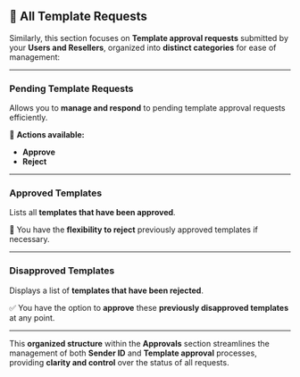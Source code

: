 ## 📝 All Template Requests

Similarly, this section focuses on **Template approval requests** submitted by your **Users and Resellers**, organized into **distinct categories** for ease of management:

---

### **Pending Template Requests**

Allows you to **manage and respond** to pending template approval requests efficiently.

🔹 **Actions available:**  
- **Approve**  
- **Reject**

---

### **Approved Templates**

Lists all **templates that have been approved**.

🔁 You have the **flexibility to reject** previously approved templates if necessary.

---

### **Disapproved Templates**

Displays a list of **templates that have been rejected**.

✅ You have the option to **approve** these **previously disapproved templates** at any point.

---

This **organized structure** within the **Approvals** section streamlines the management of both **Sender ID** and **Template approval** processes, providing **clarity and control** over the status of all requests.
